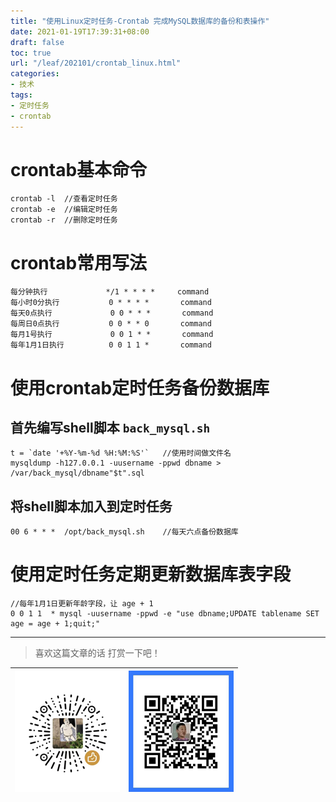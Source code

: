 ```yaml
---
title: "使用Linux定时任务-Crontab 完成MySQL数据库的备份和表操作"
date: 2021-01-19T17:39:31+08:00
draft: false
toc: true
url: "/leaf/202101/crontab_linux.html"
categories: 
- 技术
tags: 
- 定时任务
- crontab
---
```

# crontab基本命令  
```shell script
crontab -l  //查看定时任务
crontab -e  //编辑定时任务
crontab -r  //删除定时任务
```
# crontab常用写法  
```shell script
每分钟执行             */1 * * * *     command
每小时0分执行           0 * * * *       command
每天0点执行             0 0 * * *       command
每周日0点执行           0 0 * * 0       command
每月1号执行             0 0 1 * *       command
每年1月1日执行          0 0 1 1 *       command
```
# 使用crontab定时任务备份数据库 
## 首先编写shell脚本 `back_mysql.sh`   
```shell script
t = `date '+%Y-%m-%d %H:%M:%S'`   //使用时间做文件名
mysqldump -h127.0.0.1 -uusername -ppwd dbname > /var/back_mysql/dbname"$t".sql
```
## 将shell脚本加入到定时任务  
```shell script
00 6 * * *  /opt/back_mysql.sh    //每天六点备份数据库
```  
# 使用定时任务定期更新数据库表字段  
```shell script
//每年1月1日更新年龄字段，让 age + 1
0 0 1 1  * mysql -uusername -ppwd -e "use dbname;UPDATE tablename SET age = age + 1;quit;"
```


___
> 喜欢这篇文章的话 打赏一下吧！ 

| ![Wechat](/images/pay/eb05acdaec967.png)  | ![Alipay](/images/pay/0831de845.png) |
| --------   | -----:  |

